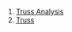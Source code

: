 1. [Truss Analysis](http://www.youtube.com/watch?v=xrU3l1RvyiE)   
2. [Truss](http://en.wikipedia.org/wiki/Truss)

